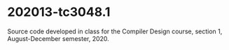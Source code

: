 # 202013-tc3048.1
Source code developed in class for the Compiler Design course, section 1, August-December semester, 2020.
